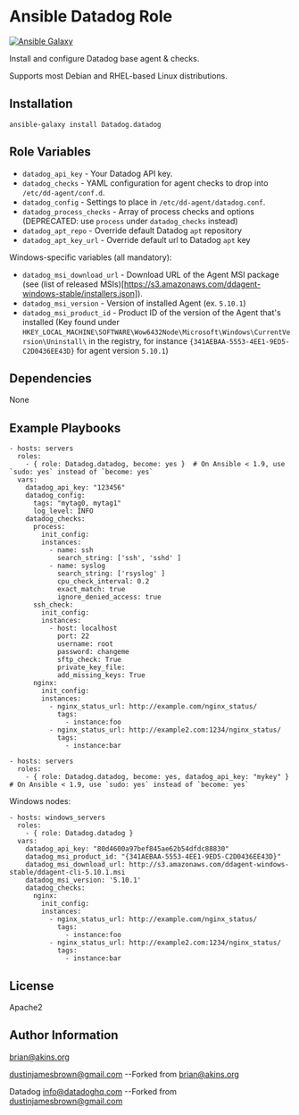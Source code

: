 Ansible Datadog Role
========
[![Ansible Galaxy](http://img.shields.io/badge/galaxy-Datadog.datadog-660198.svg)](https://galaxy.ansible.com/Datadog/datadog/)

Install and configure Datadog base agent & checks.

Supports most Debian and RHEL-based Linux distributions.

Installation
------------

```
ansible-galaxy install Datadog.datadog
```

Role Variables
--------------

- `datadog_api_key` - Your Datadog API key.
- `datadog_checks` - YAML configuration for agent checks to drop into `/etc/dd-agent/conf.d`.
- `datadog_config` - Settings to place in `/etc/dd-agent/datadog.conf`.
- `datadog_process_checks` - Array of process checks and options (DEPRECATED: use `process` under
`datadog_checks` instead)
- `datadog_apt_repo` - Override default Datadog `apt` repository
- `datadog_apt_key_url` - Override default url to Datadog `apt` key

Windows-specific variables (all mandatory):
- `datadog_msi_download_url` - Download URL of the Agent MSI package (see (list of released MSIs)[https://s3.amazonaws.com/ddagent-windows-stable/installers.json]).
- `datadog_msi_version` - Version of installed Agent (ex. `5.10.1`)
- `datadog_msi_product_id` - Product ID of the version of the Agent that's installed
(Key found under `HKEY_LOCAL_MACHINE\SOFTWARE\Wow6432Node\Microsoft\Windows\CurrentVersion\Uninstall\` in the registry, for instance `{341AEBAA-5553-4EE1-9ED5-C2D0436EE43D}` for agent version `5.10.1`)

Dependencies
------------
None

Example Playbooks
-------------------------
```
- hosts: servers
  roles:
    - { role: Datadog.datadog, become: yes }  # On Ansible < 1.9, use `sudo: yes` instead of `become: yes`
  vars:
    datadog_api_key: "123456"
    datadog_config:
      tags: "mytag0, mytag1"
      log_level: INFO
    datadog_checks:
      process:
        init_config:
        instances:
          - name: ssh
            search_string: ['ssh', 'sshd' ]
          - name: syslog
            search_string: ['rsyslog' ]
            cpu_check_interval: 0.2
            exact_match: true
            ignore_denied_access: true
      ssh_check:
        init_config:
        instances:
          - host: localhost
            port: 22
            username: root
            password: changeme
            sftp_check: True
            private_key_file:
            add_missing_keys: True
      nginx:
        init_config:
        instances:
          - nginx_status_url: http://example.com/nginx_status/
            tags:
              - instance:foo
          - nginx_status_url: http://example2.com:1234/nginx_status/
            tags:
              - instance:bar
```

```
- hosts: servers
  roles:
    - { role: Datadog.datadog, become: yes, datadog_api_key: "mykey" }  # On Ansible < 1.9, use `sudo: yes` instead of `become: yes`
```

Windows nodes:

```
- hosts: windows_servers
  roles:
    - { role: Datadog.datadog }
  vars:
    datadog_api_key: "80d4600a97bef845ae62b54dfdc88830"
    datadog_msi_product_id: "{341AEBAA-5553-4EE1-9ED5-C2D0436EE43D}"
    datadog_msi_download_url: http://s3.amazonaws.com/ddagent-windows-stable/ddagent-cli-5.10.1.msi
    datadog_msi_version: '5.10.1'
    datadog_checks:
      nginx:
        init_config:
        instances:
          - nginx_status_url: http://example.com/nginx_status/
            tags:
              - instance:foo
          - nginx_status_url: http://example2.com:1234/nginx_status/
            tags:
              - instance:bar
```


License
-------

Apache2

Author Information
------------------

brian@akins.org

dustinjamesbrown@gmail.com --Forked from brian@akins.org

Datadog <info@datadoghq.com> --Forked from dustinjamesbrown@gmail.com
